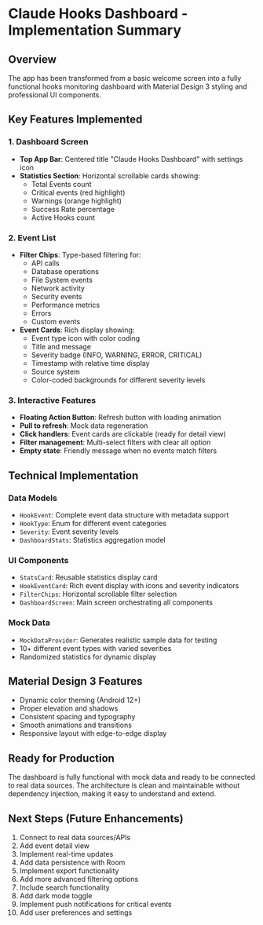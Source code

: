 # Claude Hooks Dashboard - Implementation Summary

## Overview
The app has been transformed from a basic welcome screen into a fully functional hooks monitoring dashboard with Material Design 3 styling and professional UI components.

## Key Features Implemented

### 1. Dashboard Screen
- **Top App Bar**: Centered title "Claude Hooks Dashboard" with settings icon
- **Statistics Section**: Horizontal scrollable cards showing:
  - Total Events count
  - Critical events (red highlight)
  - Warnings (orange highlight)
  - Success Rate percentage
  - Active Hooks count

### 2. Event List
- **Filter Chips**: Type-based filtering for:
  - API calls
  - Database operations
  - File System events
  - Network activity
  - Security events
  - Performance metrics
  - Errors
  - Custom events
- **Event Cards**: Rich display showing:
  - Event type icon with color coding
  - Title and message
  - Severity badge (INFO, WARNING, ERROR, CRITICAL)
  - Timestamp with relative time display
  - Source system
  - Color-coded backgrounds for different severity levels

### 3. Interactive Features
- **Floating Action Button**: Refresh button with loading animation
- **Pull to refresh**: Mock data regeneration
- **Click handlers**: Event cards are clickable (ready for detail view)
- **Filter management**: Multi-select filters with clear all option
- **Empty state**: Friendly message when no events match filters

## Technical Implementation

### Data Models
- `HookEvent`: Complete event data structure with metadata support
- `HookType`: Enum for different event categories
- `Severity`: Event severity levels
- `DashboardStats`: Statistics aggregation model

### UI Components
- `StatsCard`: Reusable statistics display card
- `HookEventCard`: Rich event display with icons and severity indicators
- `FilterChips`: Horizontal scrollable filter selection
- `DashboardScreen`: Main screen orchestrating all components

### Mock Data
- `MockDataProvider`: Generates realistic sample data for testing
- 10+ different event types with varied severities
- Randomized statistics for dynamic display

## Material Design 3 Features
- Dynamic color theming (Android 12+)
- Proper elevation and shadows
- Consistent spacing and typography
- Smooth animations and transitions
- Responsive layout with edge-to-edge display

## Ready for Production
The dashboard is fully functional with mock data and ready to be connected to real data sources. The architecture is clean and maintainable without dependency injection, making it easy to understand and extend.

## Next Steps (Future Enhancements)
1. Connect to real data sources/APIs
2. Add event detail view
3. Implement real-time updates
4. Add data persistence with Room
5. Implement export functionality
6. Add more advanced filtering options
7. Include search functionality
8. Add dark mode toggle
9. Implement push notifications for critical events
10. Add user preferences and settings
